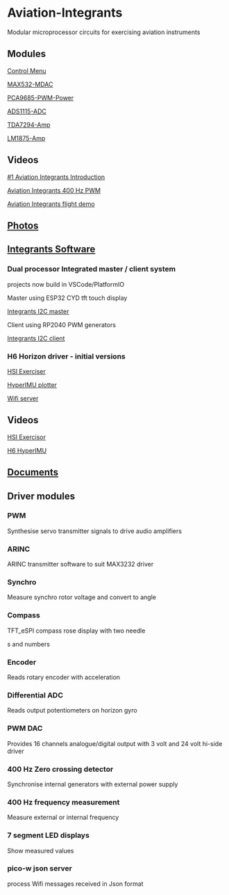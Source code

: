 # Aviation-Integrants
Modular microprocessor circuits for exercising aviation instruments

## Modules

[Control Menu](./software/readme.md)

[MAX532-MDAC](./hardware/MAX532-MDAC.md)

[PCA9685-PWM-Power](./hardware/PCA9685-PWM-Power.md)

[ADS1115-ADC](./hardware/ADS1115-ADC.md)

[TDA7294-Amp](./hardware/TDA7294-Amp.md)

[LM1875-Amp](./hardware/LM1875-Amp.md)

## Videos

[#1 Aviation Integrants Introduction](https://youtu.be/Xt561YlcXEw)

[Aviation Integrants 400 Hz PWM](https://youtu.be/oUfFnTuM4sA)

[Aviation Integrants flight demo](https://youtu.be/FEqSL34pKfE)

## [Photos](./images/README.md)

## [Integrants Software](./software)

### Dual processor Integrated master / client system

projects now build in VSCode/PlatformIO

Master using ESP32 CYD tft touch display

[Integrants I2C master](./software/IntegrantsMaster)

Client using RP2040 PWM generators

[Integrants I2C client](./software/IntegrantsCient)

### H6 Horizon driver - initial versions

[HSI Exerciser](./software/backup/DIAG_HSI_Exerciser)

[HyperIMU plotter](./software/backup/picow_hyperimu_plotter)

[Wifi server](./software/backup/DAIG_i2c_slave)

## Videos

[HSI Exercisor](https://youtube.com/shorts/Rt51kpNWBBE)

[H6 HyperIMU](https://youtube.com/shorts/gqmefr7U4pM)

## [Documents](./documents)

## Driver modules

### PWM

Synthesise servo transmitter signals to drive audio amplifiers

### ARINC

ARINC transmitter software to suit MAX3232 driver

### Synchro

Measure synchro rotor voltage and convert to angle

### Compass

TFT_eSPI compass rose display with two needle

s and numbers

### Encoder

Reads rotary encoder with acceleration

### Differential ADC

Reads output potentiometers on horizon gyro

### PWM DAC

Provides 16 channels analogue/digital output with 3 volt and 24 volt hi-side driver

### 400 Hz Zero crossing detector

Synchronise internal generators with external power supply

### 400 Hz frequency measurement

Measure external or internal frequency

### 7 segment LED displays

Show measured values

### pico-w json server

process Wifi messages received in Json format



